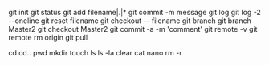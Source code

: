 
git init
git status
git add filename|.|*
git commit -m message
git log
git log -2 --oneline
git reset filename
git checkout -- filename
git branch
git branch Master2
git checkout Master2
git commit -a -m 'comment'
git remote -v
git remote rm origin
git pull






 


cd
cd..
pwd
mkdir
touch
ls
ls -la
clear
cat
nano
rm -r
